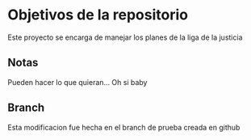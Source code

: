 # Objetivos de la repositorio

Este proyecto se encarga de manejar los planes de la liga de la justicia


## Notas
Pueden hacer lo que quieran... Oh si baby

## Branch
Esta modificacion fue hecha en el branch de prueba creada en github
